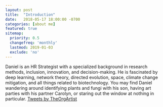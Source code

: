 ```yaml
---
layout: post
title:  "Introduction"
date:   2018-05-17 18:00:00 -0700
categories: [about me]
featured: true
sitemap:
  priority: 0.5
  changefreq: 'monthly'
  lastmod: 2019-01-03
  exclude: 'no'
---
```

Daniel is an HR Strategist with a specialized background in research methods, inclusion, innovation, and decision-making. He is fascinated by deep learning, network theory, directed evolution, space, climate change mitigation, and all things related to biotechnology. You may find Daniel wandering around identifying plants and fungi with his son, having art parties with his partner Carolyn, or staring out the window at nothing in particular.
<a class="twitter-timeline" href="https://twitter.com/TheOrgArtist?ref_src=twsrc%5Etfw">Tweets by TheOrgArtist</a> <script async src="https://platform.twitter.com/widgets.js" charset="utf-8"></script>
